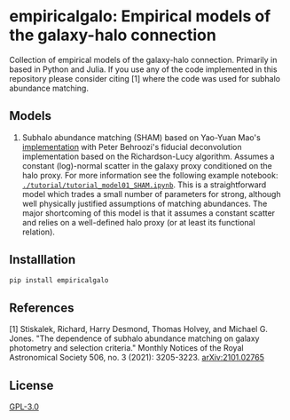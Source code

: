 # empiricalgalo: Empirical models of the galaxy-halo connection

Collection of empirical models of the galaxy-halo connection. Primarily in based in Python and Julia. If you use any of the code implemented in this repository please consider citing [1] where the code was used for subhalo abundance matching.

## Models
1. Subhalo abundance matching (SHAM) based on Yao-Yuan Mao's [implementation](https://github.com/yymao/abundancematching) with Peter Behroozi's fiducial deconvolution implementation based on the Richardson-Lucy algorithm. Assumes a constant (log)-normal scatter in the galaxy proxy conditioned on the halo proxy. For more information see the following example notebook: [``./tutorial/tutorial_model01_SHAM.ipynb``](https://github.com/Richard-Sti/empiricalgalo/blob/master/tutorials/tutorial_model01_SHAM.ipynb). This is a straightforward model which trades a small number of parameters for strong, although well physically justified assumptions of matching abundances. The major shortcoming of this model is that it assumes a constant scatter and relies on a well-defined halo proxy (or at least its functional relation).


## Installlation 
```bash
pip install empiricalgalo
```


## References
[1] Stiskalek, Richard, Harry Desmond, Thomas Holvey, and Michael G. Jones. "The dependence of subhalo abundance matching on galaxy photometry and selection criteria." Monthly Notices of the Royal Astronomical Society 506, no. 3 (2021): 3205-3223. [arXiv:2101.02765](https://arxiv.org/abs/2101.02765)

## License
[GPL-3.0](https://www.gnu.org/licenses/gpl-3.0.en.html)

